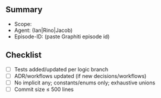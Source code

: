 ## Summary

- Scope:
- Agent: (Ian|Rino|Jacob)
- Episode-ID: (paste Graphiti episode id)

## Checklist
- [ ] Tests added/updated per logic branch
- [ ] ADR/workflows updated (if new decisions/workflows)
- [ ] No implicit any; constants/enums only; exhaustive unions
- [ ] Commit size ≤ 500 lines
